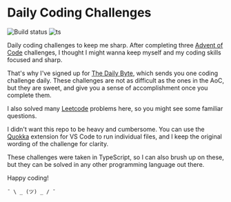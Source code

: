 # Daily Coding Challenges

![Build status](https://github.com/yonifra/daily-coding/.github/actions/workflows/node.js.yml/badge.svg?branch=main)
![ts](https://badgen.net/badge/-/TypeScript?icon=typescript&label&labelColor=blue&color=555555)

Daily coding challenges to keep me sharp.
After completing three [Advent of Code](https://adventofcode.com/) challenges, I thought I might wanna keep myself and my coding skills focused and sharp.

That's why I've signed up for [The Daily Byte](https://thedailybyte.dev/), which sends you one coding challenge daily. These challenges are not as difficult as the ones in the AoC, but they are sweet, and give you a sense of accomplishment once you complete them.

I also solved many [Leetcode](https://leetcode.com) problems here, so you might see some familiar questions.

I didn't want this repo to be heavy and cumbersome. You can use the [Quokka](https://marketplace.visualstudio.com/items?itemName=WallabyJs.quokka-vscode) extension for VS Code to run individual files, and I keep the original wording of the challenge for clarity.

These challenges were taken in TypeScript, so I can also brush up on these, but they can be solved in any other programming language out there.

Happy coding!

`¯ \ _ (ツ) _ / ¯`

